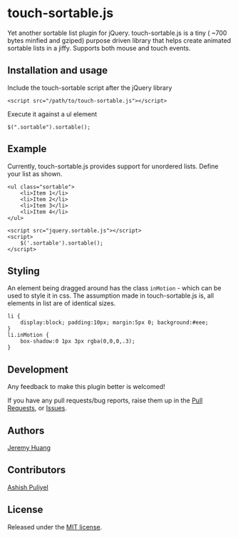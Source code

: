 touch-sortable.js
=================
Yet another sortable list plugin for jQuery. touch-sortable.js is a tiny ( ~700 bytes minfied and gziped) purpose driven library that helps create animated sortable lists in a jiffy. Supports both mouse and touch events.

## Installation and usage

Include the touch-sortable script after the jQuery library

    <script src="/path/to/touch-sortable.js"></script>

Execute it against a ul element

    $(".sortable").sortable();


## Example

Currently, touch-sortable.js provides support for unordered lists. Define your list as shown.

	<ul class="sortable">
		<li>Item 1</li>
		<li>Item 2</li>
		<li>Item 3</li>
		<li>Item 4</li>
	</ul>
	
	<script src="jquery.sortable.js"></script>
	<script>
	    $('.sortable').sortable();
	</script>

## Styling

An element being dragged around has the class `inMotion` - which can be used to style it in css. The assumption made in touch-sortable.js is, all elements in list are of identical sizes.

    li {
    	display:block; padding:10px; margin:5px 0; background:#eee;
    }
	li.inMotion {
		box-shadow:0 1px 3px rgba(0,0,0,.3);
	}
	
## Development

Any feedback to make this plugin better is welcomed! 

If you have any pull requests/bug reports, raise them up in the [Pull Requests](https://github.com/docubuzz/touch-sortable.js/pulls), or [Issues](https://github.com/docubuzz/touch-sortable.js/issues).

## Authors
[Jeremy Huang](https://github.com/jieyanhuang)

## Contributors
[Ashish Puliyel](https://github.com/ashishpuliyel)


## License
Released under the [MIT license](http://www.opensource.org/licenses/MIT).
